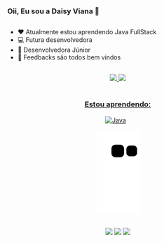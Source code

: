 ### Oii, Eu sou a Daisy Viana 👋

##
- ❤️ Atualmente estou aprendendo Java FullStack
- 💻 Futura desenvolvedora
- 🎯 Desenvolvedora Júnior
- 💬 Feedbacks são todos bem vindos
##

<div align="center">
  <a href="https://github.com/Daisyviana">
  <img height="180em" 
 src="https://github-readme-stats.vercel.app/api?username=Daisyviana&show_icons=true&theme=dracula&include_all_commits=true&count_private=true"/>
  <img height="180em" src="https://github-readme-stats.vercel.app/api/top-langs/?username=Daisyviana&layout=compact&langs_count=7&theme=dracula"/>
</div>
  
 <div align="center" style="display: inline_block"><br>
   
### Estou aprendendo:
<img align="center" alt="Java" width="40" 
style="padding-right:10px;" src="https://cdn.jsdelivr.net/gh/devicons/devicon/icons/java/java-original.svg">

![Snake animation](https://github.com/rafaballerini/rafaballerini/blob/output/github-contribution-grid-snake.svg)
   
 ##  
    
<a href="https://discord.com/users/DaisyViana#7447" target="_blank"><img src="https://img.shields.io/badge/Discord-7289DA?style=for-the-badge&logo=discord&logoColor=white" target="_blank"></a>
<a href="mailto:daisyviana96@gmail.com.br"><img src="https://img.shields.io/badge/Gmail-D14836?style=for-the-badge&logo=gmail&logoColor=white" target="_blank"></a>
  <a href="https://www.linkedin.com/in/daisy-viana-6a299716b" target="_blank"><img src="https://img.shields.io/badge/-LinkedIn-%230077B5?style=for-the-badge&logo=linkedin&logoColor=white" target="_blank"></a>




